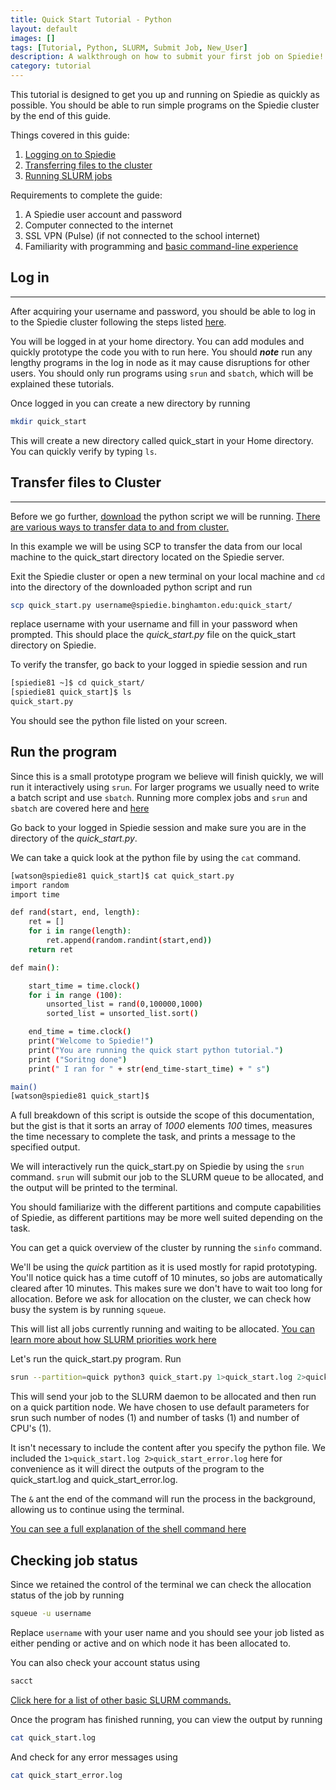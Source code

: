```yaml
---
title: Quick Start Tutorial - Python
layout: default
images: []
tags: [Tutorial, Python, SLURM, Submit Job, New_User]
description: A walkthrough on how to submit your first job on Spiedie!
category: tutorial
---
```


This tutorial is designed to get you up and running on Spiedie as quickly as possible. You should be able to run simple programs on the Spiedie cluster by the end of this guide. 

Things covered in this guide:

1. [Logging on to Spiedie](../docs/connect-to-spiedie.html)
2. [Transferring files to the cluster](../docs/data_transfer.html)
3. [Running SLURM jobs](../docs/submitting_jobs.html)  

Requirements to complete the guide:
1. A Spiedie user account and password
2. Computer connected to the internet 
3. SSL VPN (Pulse) (if not connected to the school internet)
4. Familiarity with programming and [basic command-line experience](../docs/basic_linux_commands.md)

## Log in
***

After acquiring your username and password, you should be able to log in to the Spiedie cluster following the steps listed [here](../docs/login.html). 


You will be logged in at your home directory. You can add modules and quickly prototype the code you with to run here. You should ***note*** run any lengthy programs in the log in node as it may cause disruptions for other users. You should only run programs using `srun` and `sbatch`, which will be explained these tutorials. 

Once logged in you can create a new directory by running 

``` bash
mkdir quick_start
```

This will create a new directory called quick_start in your Home directory. You can quickly verify by typing `ls`.


## Transfer files to Cluster 

***

Before we go further, [download](code/quick_start.py) the python script we will be running. [There are various ways to transfer data to and from cluster.](../docs/data_transfer.html)

In this example we will be using SCP to transfer the data from our local machine to the quick_start directory located on the Spiedie server. 

Exit the Spiedie cluster or open a new terminal on your local machine and `cd` into the directory of the downloaded python script and run 

``` bash 
scp quick_start.py username@spiedie.binghamton.edu:quick_start/
```
replace username with your username and fill in your password when prompted. This should place the *quick_start.py* file on the quick_start directory on Spiedie.

To verify the transfer, go back to your logged in  spiedie session and run 

``` bash
[spiedie81 ~]$ cd quick_start/
[spiedie81 quick_start]$ ls
quick_start.py
```
You should see the python file listed on your screen. 


## Run the program 

Since this is a small prototype program we believe will finish quickly, we will run it interactively using `srun`. For larger programs we usually need to write a batch script and use `sbatch`. Running more complex jobs and `srun` and `sbatch` are covered here and [here](../docs/submitting_jobs.md)

Go back to your logged in Spiedie session and make sure you are in the directory of the *quick_start.py*. 

We can take a quick look at the python file by using the `cat` command.

``` bash
[watson@spiedie81 quick_start]$ cat quick_start.py 
import random 
import time 

def rand(start, end, length):
    ret = []
    for i in range(length):
        ret.append(random.randint(start,end))
    return ret

def main():

    start_time = time.clock()
    for i in range (100):
        unsorted_list = rand(0,100000,1000)
        sorted_list = unsorted_list.sort()

    end_time = time.clock()
    print("Welcome to Spiedie!")
    print("You are running the quick start python tutorial.")
    print ("Soritng done")
    print(" I ran for " + str(end_time-start_time) + " s")

main()
[watson@spiedie81 quick_start]$ 
```
A full breakdown of this script is outside the scope of this documentation, but the gist is that it sorts an array of *1000* elements *100* times, measures the time necessary to complete the task, and prints a message to the specified output.

We will interactively run the quick_start.py on Spiedie by using the `srun` command. `srun` will submit our job to the SLURM queue to be allocated, and the output will be printed to the terminal. 

You should familiarize with the different partitions and compute capabilities of Spiedie, as different partitions may be more well suited depending on the task. 

You can get a quick overview of the cluster by running the `sinfo` command.

We'll be using the *quick* partition as it is used mostly for rapid prototyping. You'll notice quick has a time cutoff of 10 minutes, so jobs are automatically cleared after 10 minutes. This makes sure we don't have to wait too long for allocation. Before we ask for allocation on the cluster, we can check how busy the system is by running `squeue`.


This will list all jobs currently running and waiting to be allocated. 
<a href="http://www.ceci-hpc.be/slurm_prio.html" target="_blank">You can learn more about how SLURM priorities work here</a>


Let's run the quick_start.py program. Run 

``` bash 
srun --partition=quick python3 quick_start.py 1>quick_start.log 2>quick_start_error.log &
```

This will send your job to the SLURM daemon to be allocated and then run on a quick partition node. We have chosen to use default parameters for srun such number of nodes (1) and number of tasks (1) and number of CPU's (1). 

It isn't necessary to include the content after you specify the python file. We included the `1>quick_start.log 2>quick_start_error.log` here for convenience as it will direct the outputs of the program to the quick_start.log and quick_start_error.log.

The `&` ant the end of the command will run the process in the background, allowing us to continue using the terminal.

<a href="https://explainshell.com/explain?cmd=srun+--partition%3Dquick+python3+quick_start.py+1%3Equick_start.log+2%3Equick_start_error.log+%26" target="_blank">You can see a full explanation of the shell command here</a>



## Checking job status

Since we retained the control of the terminal we can check the allocation status of the job by running 

``` bash 
squeue -u username
```

Replace `username` with your user name and you should see your job listed as either pending or active and on which node it has been allocated to. 

You can also check your account status using 

``` bash 
sacct 
```
[Click here for a list of other basic SLURM commands.](basic_slurm_commands.html) 

Once the program has finished running, you can view the  output by running 

``` bash 
cat quick_start.log
```

And check for any error messages using 

``` bash 
cat quick_start_error.log 
```


